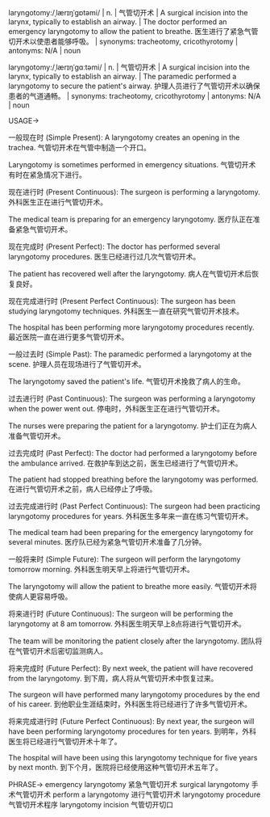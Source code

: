 laryngotomy:/ˌlærɪŋˈɡɒtəmi/ | n. | 气管切开术 |  A surgical incision into the larynx, typically to establish an airway. |  The doctor performed an emergency laryngotomy to allow the patient to breathe. 医生进行了紧急气管切开术以使患者能够呼吸。 | synonyms: tracheotomy, cricothyrotomy | antonyms: N/A | noun

laryngotomy:/ˌlærɪŋˈɡɑːtəmi/ | n. | 气管切开术 |  A surgical incision into the larynx, typically to establish an airway. |  The paramedic performed a laryngotomy to secure the patient's airway. 护理人员进行了气管切开术以确保患者的气道通畅。 | synonyms: tracheotomy, cricothyrotomy | antonyms: N/A | noun


USAGE->

一般现在时 (Simple Present):
A laryngotomy creates an opening in the trachea. 气管切开术在气管中制造一个开口。

Laryngotomy is sometimes performed in emergency situations. 气管切开术有时在紧急情况下进行。


现在进行时 (Present Continuous):
The surgeon is performing a laryngotomy. 外科医生正在进行气管切开术。

The medical team is preparing for an emergency laryngotomy. 医疗队正在准备紧急气管切开术。


现在完成时 (Present Perfect):
The doctor has performed several laryngotomy procedures. 医生已经进行过几次气管切开术。

The patient has recovered well after the laryngotomy. 病人在气管切开术后恢复良好。


现在完成进行时 (Present Perfect Continuous):
The surgeon has been studying laryngotomy techniques.  外科医生一直在研究气管切开术技术。

The hospital has been performing more laryngotomy procedures recently.  最近医院一直在进行更多气管切开术。


一般过去时 (Simple Past):
The paramedic performed a laryngotomy at the scene. 护理人员在现场进行了气管切开术。

The laryngotomy saved the patient's life.  气管切开术挽救了病人的生命。


过去进行时 (Past Continuous):
The surgeon was performing a laryngotomy when the power went out.  停电时，外科医生正在进行气管切开术。

The nurses were preparing the patient for a laryngotomy. 护士们正在为病人准备气管切开术。


过去完成时 (Past Perfect):
The doctor had performed a laryngotomy before the ambulance arrived.  在救护车到达之前，医生已经进行了气管切开术。

The patient had stopped breathing before the laryngotomy was performed. 在进行气管切开术之前，病人已经停止了呼吸。


过去完成进行时 (Past Perfect Continuous):
The surgeon had been practicing laryngotomy procedures for years.  外科医生多年来一直在练习气管切开术。

The medical team had been preparing for the emergency laryngotomy for several minutes.  医疗队已经为紧急气管切开术准备了几分钟。


一般将来时 (Simple Future):
The surgeon will perform the laryngotomy tomorrow morning. 外科医生明天早上将进行气管切开术。

The laryngotomy will allow the patient to breathe more easily.  气管切开术将使病人更容易呼吸。


将来进行时 (Future Continuous):
The surgeon will be performing the laryngotomy at 8 am tomorrow. 外科医生明天早上8点将进行气管切开术。

The team will be monitoring the patient closely after the laryngotomy.  团队将在气管切开术后密切监测病人。


将来完成时 (Future Perfect):
By next week, the patient will have recovered from the laryngotomy. 到下周，病人将从气管切开术中恢复过来。

The surgeon will have performed many laryngotomy procedures by the end of his career.  到他职业生涯结束时，外科医生将已经进行了许多气管切开术。


将来完成进行时 (Future Perfect Continuous):
By next year, the surgeon will have been performing laryngotomy procedures for ten years.  到明年，外科医生将已经进行气管切开术十年了。

The hospital will have been using this laryngotomy technique for five years by next month. 到下个月，医院将已经使用这种气管切开术五年了。


PHRASE->
emergency laryngotomy  紧急气管切开术
surgical laryngotomy 手术气管切开术
perform a laryngotomy 进行气管切开术
laryngotomy procedure 气管切开术程序
laryngotomy incision 气管切开切口

